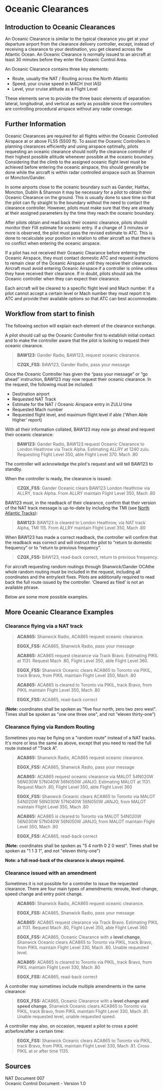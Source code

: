 
<!--
title: Oceanic Clearances
description: Another clearance? We explain why.
published: true
date: 2021-07-31T10:54:55.084Z
tags: 
editor: undefined
dateCreated: 2020-09-11T03:45:45.724Z
-->

<h1>Oceanic Clearances</h1>

## Introduction to Oceanic Clearances

<p>An Oceanic Clearance is similar to the typical clearance you get at your departure airport from the clearance delivery controller, except, instead of receiving a clearance to your destination, you get cleared across the Atlantic Ocean. An Oceanic Clearance is normally issued to an aircraft at least 30 minutes before they enter the Oceanic Control Area.</p>
<p>An Oceanic Clearance contains three key elements:</p>
<ul>
  <li>Route, usually the NAT / Routing across the North Atlantic</li>
  <li>Speed, your cruise speed in MACH (not IAS)</li>
  <li>Level, your cruise altitude as a Flight Level</li>
</ul>
<p>These elements serve to provide the three basic elements of separation: lateral, longitudinal, and vertical as early as possible since the controllers are controlling procedural airspace without any radar coverage.</p>

## Further Information

<p>Oceanic Clearances are required for all flights within the Oceanic Controlled Airspace at or above FL55 (5500 ft). To assist the Oceanic Controllers in planning clearances efficiently and using airspace optimally, pilots requesting an oceanic clearance should notify the clearance controller of their highest possible altitude whenever possible at the oceanic boundary. Considering that the climb to the assigned oceanic flight level must be achieved before entering the oceanic airspace, this should generally be done while the aircraft is within radar controlled airspace such as Shannon or Moncton/Gander.</p>
<p>In some airports close to the oceanic boundary such as Gander, Halifax, Moncton, Dublin &amp; Shannon it may be necessary for a pilot to obtain their Oceanic Clearance on the ground. This is usually done to save time so that the pilot can fly straight to the boundary without the need to contact the clearance controller. However, pilots must make sure that they are already at their assigned parameters by the time they reach the oceanic boundary.</p>
<p>After pilots obtain and read back their oceanic clearance, pilots should monitor their FIX estimate for oceanic entry. If a change of 3 minutes or more is observed, the pilot must pass the revised estimate to ATC. This is done to recalculate your position in relation to other aircraft so that there is no conflict when entering the oceanic airspace.</p>
<p>If a pilot has not received their Oceanic Clearance before entering the Oceanic Airspace, they must contact domestic ATC and request instructions to remain clear of the Oceanic Airspace until they receive their clearance. Aircraft must avoid entering Oceanic Airspace if a controller is online unless they have received their clearance. If in doubt, pilots should ask the Oceanic controller when they can expect their clearance.</p>
<p>Each aircraft will be cleared to a specific flight level and Mach number. If a pilot cannot accept a certain level or Mach number they must report it to ATC and provide their available options so that ATC can best accommodate.</p>

## Workflow from start to finish

<p>The following section will explain each element of the clearance exchange.&nbsp;</p>
<p>A pilot should call up the Oceanic Controller first to establish initial contact and to make the controller aware that the pilot is looking to request their oceanic clearance.&nbsp;</p>
<blockquote>
  <p><strong>BAW123: </strong>Gander Radio, BAW123, request oceanic clearance.</p>
  <p><strong>CZQX_FSS</strong>: BAW123, Gander Radio, pass your message</p>
</blockquote>
<p>Once the Oceanic Controller has given the “pass your message” or “go ahead” instruction, BAW123 may now request their oceanic clearance. In the request, the following must be included:</p>
<ul>
  <li>Destination airport</li>
  <li>Requested NAT Track</li>
  <li>Estimate for the NAT / Oceanic Airspace entry in ZULU time</li>
  <li>Requested Mach number</li>
  <li>Requested flight level, and maximum flight level if able ('When Able Higher' report)</li>
</ul>
<p>With all their information collated, BAW123 may now go ahead and request their oceanic clearance:</p>
<blockquote>
  <p><strong>BAW123: </strong>Gander Radio, BAW123 request Oceanic Clearance to London Heathrow via Track Alpha. Estimating ALLRY at 1240 zulu. Requesting Flight Level 350, able Flight Level 370. Mach .80</p>
</blockquote>
<p>The controller will acknowledge the pilot's request and will tell BAW123 to standby.&nbsp;</p>
<p>When the controller is ready, the clearance is issued:</p>
<blockquote>
  <p><strong>CZQX_FSS</strong>: Gander Oceanic clears BAW123 London Heathrow via ALLRY, track Alpha. From ALLRY maintain Flight Level 350, Mach .80</p>
</blockquote>
<p>BAW123 must, in the readback of their clearance, confirm that their version of the NAT track message is up-to-date by including the TMI (see <a href="https://knowledgebase.ganderoceanic.com/en/basics/nats">North Atlantic Tracks</a>):</p>
<blockquote>
  <p><strong>BAW123: </strong>BAW123 is cleared to London Heathrow, via NAT track Alpha, TMI 115. From ALLRY maintain Flight Level 350, Mach .80</p>
</blockquote>
<p>When BAW123 has made a correct readback, the controller will confirm that the readback was correct and will instruct the pilot to “return to domestic frequency” or to “return to previous frequency”.&nbsp;</p>
<blockquote>
  <p><strong>CZQX_FSS: </strong>BAW123, read-back correct, return to previous frequency.</p>
</blockquote>
<p>For aircraft requesting random routings through Shanwick/Gander OCAthe whole random routing must be included in the request, including all coordinates and the entry/exit fixes. Pilots are additionally required to read back the full route issued by the controller. ‘Cleared as filed’ is not an available phrase.</p>
<p>Below are some more possible examples.</p>

## More Oceanic Clearance Examples

### Clearance flying via a NAT track
<blockquote>
  <p><strong>ACA865:</strong> Shanwick Radio, ACA865 request oceanic clearance.</p>
  <p><strong>EGGX_FSS: </strong>ACA865, Shanwick Radio, pass your message</p>
  <p><strong>ACA865:</strong>&nbsp;ACA865 request clearance via Track Bravo. Estimating PIKIL at 1131. Request Mach .80, Flight Level 350, able Flight Level 360.</p>
  <p><strong>EGGX_FSS:&nbsp;</strong>Shanwick Oceanic clears ACA865 to Toronto via PIKIL, track Bravo, from PIKIL maintain Flight Level 350, Mach .80</p>
  <p><strong>ACA865:</strong>&nbsp;ACA865 is cleared to Toronto via PIKIL, track Bravo, from PIKIL maintain Flight Level 350, Mach .80</p>
  <p><strong>EGGX_FSS:&nbsp;</strong>ACA865, read-back correct</p>
</blockquote>
<p>(<strong>Note:</strong> coordinates shall be spoken as "five four north, zero two zero west". Times shall be spoken as "one one three one", and not "eleven thirty-one")</p>

### Clearance flying via Random Routing
<p>Sometimes you may be flying on a "random route" instead of a NAT tracks. It's more or less the same as above, except that you need to read the full route instead of "Track A".</p>
<blockquote>
  <p><strong>ACA865:</strong> Shanwick Radio, ACA865 request oceanic clearance.</p>
  <p><strong>EGGX_FSS: </strong>ACA865, Shanwick Radio, pass your message</p>
  <p><strong>ACA865:</strong>&nbsp;ACA865 request oceanic clearance via MALOT 54N020W 56N030W 57N040W 56N050W JANJO. Estimating MALOT at 1131. Request Mach .80, Flight Level 350, able Flight Level 360</p>
  <p><strong>EGGX_FSS:&nbsp;</strong>Shanwick Oceanic clears ACA865 to Toronto via MALOT 54N020W 56N030W 57N040W 56N050W JANJO, from MALOT maintain Flight Level 350, Mach .80</p>
  <p><strong>ACA865:</strong>&nbsp;ACA865 is cleared to Toronto via MALOT 54N020W 56N030W 57N040W 56N050W JANJO, from MALOT maintain Flight Level 350, Mach .80</p>
  <p><strong>EGGX_FSS:&nbsp;</strong>ACA865, read-back correct</p>
</blockquote>
<p>(<strong>Note:</strong> coordinates shall be spoken as "5 4 north 0 2 0 west". Times shall be spoken as "1 1 3 1", and not "eleven thirty-one")</p>
<p><strong>Note: a full read-back of the clearance is always required.</strong></p>

### Clearance issued with an amendment
<p>Sometimes it is not possible for a controller to issue the requested clearance. There are four main types of amendments: reroute, level change, speed change and entry point change.</p>
<blockquote>
  <p><strong>ACA865:</strong> Shanwick Radio, ACA865 request oceanic clearance.</p>
  <p><strong>EGGX_FSS: </strong>ACA865, Shanwick Radio, pass your message</p>
  <p><strong>ACA865:</strong>&nbsp;ACA865 request clearance via Track Bravo. Estimating PIKIL at 1131. Request Mach .80, Flight Level 350, able Flight Level 360</p>
  <p><strong>EGGX_FSS:&nbsp;</strong>ACA865, Oceanic Clearance with a <strong>level change</strong>, Shanwick Oceanic clears ACA865 to Toronto via PIKIL, track Bravo, from PIKIL maintain Flight Level 330, Mach .80. Unable requested level.</p>
  <p><strong>ACA865:</strong>&nbsp;ACA865 is cleared to Toronto via PIKIL, track Bravo, from PIKIL maintain Flight Level 330, Mach .80</p>
  <p><strong>EGGX_FSS:&nbsp;</strong>ACA865, read-back correct</p>
</blockquote>
<p>A controller may sometimes include multiple amendments in the same clearance:</p>
<blockquote>
  <p><strong>EGGX_FSS:&nbsp;</strong>ACA865, Oceanic Clearance with a <strong>level change and speed change</strong>, Shanwick Oceanic clears ACA865 to Toronto via PIKIL, track Bravo, from PIKIL maintain Flight Level 330, Mach .81. Unable requested level, unable requested speed.</p>
</blockquote>
<p>A controller may also, on occasion, request a pilot to cross a point at/before/after a certain time:</p>
<blockquote>
  <p><strong>EGGX_FSS:&nbsp;</strong>Shanwick Oceanic clears ACA865 to Toronto via PIKIL, track Bravo, from PIKIL maintain Flight Level 330, Mach .81. Cross PIKIL at or after time 1135.</p>
</blockquote>

## Sources
<p>NAT Document 007<br>Oceanic Control Document - Version 1.0</p>
